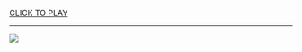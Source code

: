 
<a href="https://premium76.site?title=33_unblocked_games&ref=13M">CLICK TO PLAY</a></h3>
<hr>

<a href="https://premium76.site?title=33_unblocked_games&ref=13M"><img src="https://clearcache.store/games.png"></a>


